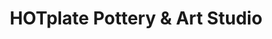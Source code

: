 ---
title: "HOTplate Pottery & Art Studio"
url: /marquette/hotplate-pottery-and-art-studio/
shop: pottery
---